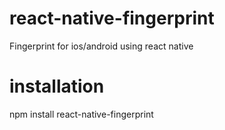 # react-native-fingerprint
Fingerprint for ios/android using react native

# installation
npm install react-native-fingerprint
